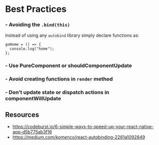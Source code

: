 # Best Practices

### - Avoiding the `.bind(this)`

Instead of using any `autobind` library simply declare functions as:

    goHome = () => {
      console.log("home");
    };

### - Use PureComponent or shouldComponentUpdate

### - Avoid creating functions in `render` method

### - Don’t update state or dispatch actions in componentWillUpdate

## Resources

* https://codeburst.io/6-simple-ways-to-speed-up-your-react-native-app-d5b775ab3f16
* https://medium.com/komenco/react-autobinding-2261a1092849
